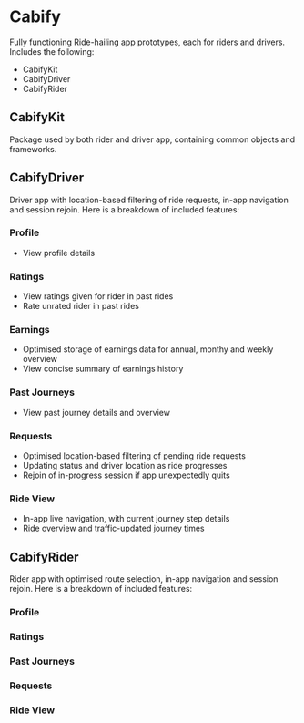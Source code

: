 # Cabify
Fully functioning Ride-hailing app prototypes, each for riders and drivers. Includes the following:
- CabifyKit
- CabifyDriver
- CabifyRider

## CabifyKit
Package used by both rider and driver app, containing common objects and frameworks.

## CabifyDriver
Driver app with location-based filtering of ride requests, in-app navigation and session rejoin. Here is a breakdown of included features:
  ### Profile
  - View profile details
  ### Ratings
  - View ratings given for rider in past rides
  - Rate unrated rider in past rides
  ### Earnings
  - Optimised storage of earnings data for annual, monthy and weekly overview
  - View concise summary of earnings history
  ### Past Journeys
  - View past journey details and overview
  ### Requests
  - Optimised location-based filtering of pending ride requests
  - Updating status and driver location as ride progresses
  - Rejoin of in-progress session if app unexpectedly quits
  ### Ride View
  - In-app live navigation, with current journey step details
  - Ride overview and traffic-updated journey times

## CabifyRider
Rider app with optimised route selection, in-app navigation and session rejoin. Here is a breakdown of included features:
  ### Profile
  ### Ratings
  ### Past Journeys
  ### Requests
  ### Ride View
  
